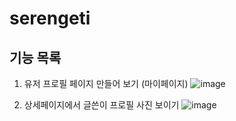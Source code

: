 # serengeti

## 기능 목록

1. 유저 프로필 페이지 만들어 보기 (마이페이지)
![image](https://user-images.githubusercontent.com/84117653/236699098-263c4906-1e35-4bf2-a17f-f52d44b57d4a.png)
2. 상세페이지에서 글쓴이 프로필 사진 보이기
![image](https://user-images.githubusercontent.com/84117653/236699119-6c17a236-717f-4b2d-b90a-31d03ac5064a.png)

   <!-- TODO 페이지네이션 기능을 추가하기 -->
   <!-- TODO 내가 작성한 글만 수정 및 삭제가 가능하도록 만들기 -->
   <!-- TODO css 등을 통해 사이트 꾸미기 -->
   <!-- TODO 댓글 기능 추가하기 -->
   <!-- TODO 좋아요 기능 또는 북마크 기능 만들기 -->
   <!-- TODO 해쉬태그 기능 추가하기 -->
   <!-- TODO 비밀번호 변경 기능 만들기 -->

